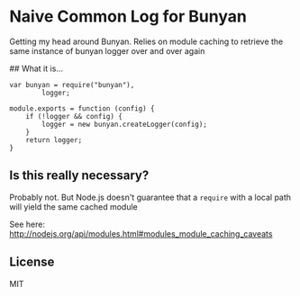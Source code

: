 # Naive Common Log for Bunyan

Getting my head around Bunyan. Relies on module caching to retrieve the same instance of bunyan logger over and over again

## What it is...

```
var bunyan = require("bunyan"),
		logger;

module.exports = function (config) {
	if (!logger && config) {
		logger = new bunyan.createLogger(config);
	}
	return logger;
}
```

## Is this really necessary?

Probably not. But Node.js doesn't guarantee that a `require` with a local path will yield the same cached module

See here: http://nodejs.org/api/modules.html#modules_module_caching_caveats

## License

MIT
